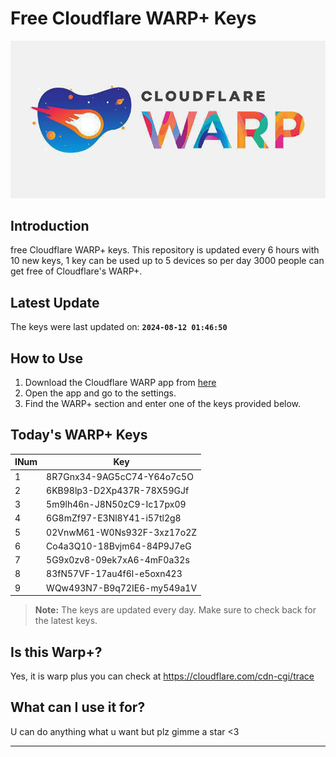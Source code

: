 
# Free Cloudflare WARP+ Keys

![Banner](asset/IMG_20240629_142710_129.jpg)

## Introduction

free Cloudflare WARP+ keys. This repository is updated every 6 hours with 10 new keys, 1 key can be used up to 5 devices so per day 3000 people can get free of Cloudflare's WARP+.

## Latest Update

The keys were last updated on: **`2024-08-12 01:46:50`**

## How to Use

1. Download the Cloudflare WARP app from [here](https://1.1.1.1/)
2. Open the app and go to the settings.
3. Find the WARP+ section and enter one of the keys provided below.

## Today's WARP+ Keys

| INum | Key |
|-------|-----|
| 1     | 8R7Gnx34-9AG5cC74-Y64o7c5O               |
| 2     | 6KB98lp3-D2Xp437R-78X59GJf               |
| 3     | 5m9lh46n-J8N50zC9-Ic17px09               |
| 4     | 6G8mZf97-E3Nl8Y41-i57tl2g8               |
| 5     | 02VnwM61-W0Ns932F-3xz17o2Z               |
| 6     | Co4a3Q10-18Bvjm64-84P9J7eG               |
| 7     | 5G9x0zv8-09ek7xA6-4mF0a32s               |
| 8     | 83fN57VF-17au4f6l-e5oxn423               |
| 9     | WQw493N7-B9q72IE6-my549a1V               |


> **Note:** The keys are updated every day. Make sure to check back for the latest keys.

## Is this Warp+?

Yes, it is warp plus you can check at https://cloudflare.com/cdn-cgi/trace

## What can I use it for?
U can do anything what u want but plz gimme a star <3

---
